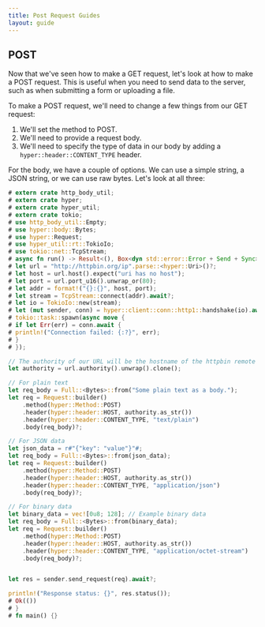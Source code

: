 ```yaml
---
title: Post Request Guides
layout: guide
---
```


## POST
Now that we've seen how to make a GET request, let's look at how to make a POST request. This is useful when you need to send data to the server, such as when submitting a form or uploading a file.

To make a POST request, we'll need to change a few things from our GET request:

1. We'll set the method to POST.
2. We'll need to provide a request body.
3. We'll need to specify the type of data in our body by adding a `hyper::header::CONTENT_TYPE` header. 

For the body, we have a couple of options. We can use a simple string, a JSON string, or we can use raw bytes. Let's look at all three:

```rust
# extern crate http_body_util;
# extern crate hyper;
# extern crate hyper_util;
# extern crate tokio;
# use http_body_util::Empty;
# use hyper::body::Bytes;
# use hyper::Request;
# use hyper_util::rt::TokioIo;
# use tokio::net::TcpStream;
# async fn run() -> Result<(), Box<dyn std::error::Error + Send + Sync>> {
# let url = "http://httpbin.org/ip".parse::<hyper::Uri>()?;
# let host = url.host().expect("uri has no host");
# let port = url.port_u16().unwrap_or(80);
# let addr = format!("{}:{}", host, port);
# let stream = TcpStream::connect(addr).await?;
# let io = TokioIo::new(stream);
# let (mut sender, conn) = hyper::client::conn::http1::handshake(io).await?;
# tokio::task::spawn(async move {
# if let Err(err) = conn.await {
# println!("Connection failed: {:?}", err);
# }
# });

// The authority of our URL will be the hostname of the httpbin remote
let authority = url.authority().unwrap().clone();

// For plain text
let req_body = Full::<Bytes>::from("Some plain text as a body.");
let req = Request::builder()
    .method(hyper::Method::POST)
    .header(hyper::header::HOST, authority.as_str())
    .header(hyper::header::CONTENT_TYPE, "text/plain")
    .body(req_body)?;

// For JSON data
let json_data = r#"{"key": "value"}"#;
let req_body = Full::<Bytes>::from(json_data);
let req = Request::builder()
    .method(hyper::Method::POST)
    .header(hyper::header::HOST, authority.as_str())
    .header(hyper::header::CONTENT_TYPE, "application/json")
    .body(req_body)?;

// For binary data
let binary_data = vec![0u8; 128]; // Example binary data
let req_body = Full::<Bytes>::from(binary_data);
let req = Request::builder()
    .method(hyper::Method::POST)
    .header(hyper::header::HOST, authority.as_str())
    .header(hyper::header::CONTENT_TYPE, "application/octet-stream")
    .body(req_body)?;


let res = sender.send_request(req).await?;

println!("Response status: {}", res.status());
# Ok(())
# }
# fn main() {}
```